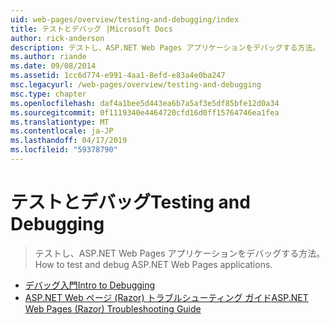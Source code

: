 ```yaml
---
uid: web-pages/overview/testing-and-debugging/index
title: テストとデバッグ |Microsoft Docs
author: rick-anderson
description: テストし、ASP.NET Web Pages アプリケーションをデバッグする方法。
ms.author: riande
ms.date: 09/08/2014
ms.assetid: 1cc6d774-e991-4aa1-8efd-e83a4e0ba247
msc.legacyurl: /web-pages/overview/testing-and-debugging
msc.type: chapter
ms.openlocfilehash: daf4a1bee5d443ea6b7a5af3e5df85bfe12d0a34
ms.sourcegitcommit: 0f1119340e4464720cfd16d0ff15764746ea1fea
ms.translationtype: MT
ms.contentlocale: ja-JP
ms.lasthandoff: 04/17/2019
ms.locfileid: "59378790"
---
```

# <a name="testing-and-debugging"></a><span data-ttu-id="6db73-103">テストとデバッグ</span><span class="sxs-lookup"><span data-stu-id="6db73-103">Testing and Debugging</span></span>

> <span data-ttu-id="6db73-104">テストし、ASP.NET Web Pages アプリケーションをデバッグする方法。</span><span class="sxs-lookup"><span data-stu-id="6db73-104">How to test and debug ASP.NET Web Pages applications.</span></span>


- [<span data-ttu-id="6db73-105">デバッグ入門</span><span class="sxs-lookup"><span data-stu-id="6db73-105">Intro to Debugging</span></span>](introduction-to-debugging.md)
- [<span data-ttu-id="6db73-106">ASP.NET Web ページ (Razor) トラブルシューティング ガイド</span><span class="sxs-lookup"><span data-stu-id="6db73-106">ASP.NET Web Pages (Razor) Troubleshooting Guide</span></span>](aspnet-web-pages-razor-troubleshooting-guide.md)
